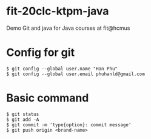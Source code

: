 # fit-20clc-ktpm-java

Demo Git and java for Java courses at fit@hcmus

# Config for git

```
$ git config --global user.name "Han Phu"
$ git config --global user.email phuhanld@gmail.com
```
# Basic command
```shell
$ git status
$ git add -A
$ git commit -m 'type{option}: commit message'
$ git push origin <brand-name>
```
